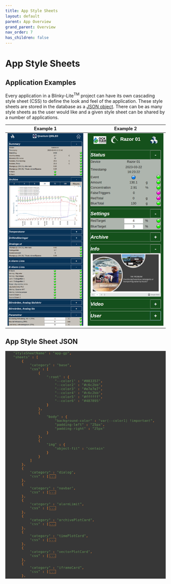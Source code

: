```yaml
---
title: App Style Sheets
layout: default
parent: App Overview
grand_parent: Overview
nav_order: 7
has_children: false
---
```

# App Style Sheets
## Application Examples
Every application in a Blinky-Lite<sup>TM</sup> project can have its own cascading style sheet (CSS) to define the look and feel of the application. These style sheets are stored in the database as a [JSON object](/pages/Overview/styleSheets.html#app-style-sheet-json). There can be as many style sheets as the user would like and a given style sheet can be shared by a number of applications.

| Example 1 | Example 2 |
|-----------|-----------|
|[![](/assets/images/appBuilder/qvantumCrop.png)](/assets/images/appBuilder/qvantumCrop.png) | [![](/assets/images/appBuilder/ochamDashboard.png)](/assets/images/appBuilder/ochamDashboard.png)|

## App Style Sheet JSON
[![](/assets/images/styleSheetJson.png)](/assets/images/styleSheetJson.png)


